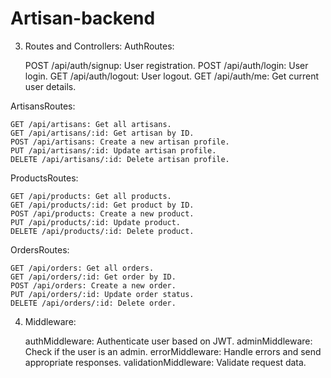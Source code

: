 # Artisan-backend
3. Routes and Controllers:
AuthRoutes:

    POST /api/auth/signup: User registration.
    POST /api/auth/login: User login.
    GET /api/auth/logout: User logout.
    GET /api/auth/me: Get current user details.

ArtisansRoutes:

    GET /api/artisans: Get all artisans.
    GET /api/artisans/:id: Get artisan by ID.
    POST /api/artisans: Create a new artisan profile.
    PUT /api/artisans/:id: Update artisan profile.
    DELETE /api/artisans/:id: Delete artisan profile.

ProductsRoutes:

    GET /api/products: Get all products.
    GET /api/products/:id: Get product by ID.
    POST /api/products: Create a new product.
    PUT /api/products/:id: Update product.
    DELETE /api/products/:id: Delete product.

OrdersRoutes:

    GET /api/orders: Get all orders.
    GET /api/orders/:id: Get order by ID.
    POST /api/orders: Create a new order.
    PUT /api/orders/:id: Update order status.
    DELETE /api/orders/:id: Delete order.

4. Middleware:

    authMiddleware: Authenticate user based on JWT.
    adminMiddleware: Check if the user is an admin.
    errorMiddleware: Handle errors and send appropriate responses.
    validationMiddleware: Validate request data.